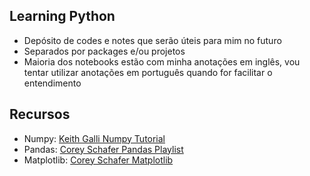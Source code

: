 ## Learning Python
- Depósito de codes e notes que serão úteis para mim no futuro
- Separados por packages e/ou projetos
- Maioria dos notebooks estão com minha anotações em inglês, vou tentar utilizar anotações em português quando for facilitar o entendimento

## Recursos
- Numpy: [Keith Galli Numpy Tutorial](https://www.youtube.com/watch?v=GB9ByFAIAH4)
- Pandas: [Corey Schafer Pandas Playlist](https://www.youtube.com/playlist?list=PL-osiE80TeTsWmV9i9c58mdDCSskIFdDS)
- Matplotlib: [Corey Schafer Matplotlib](https://www.youtube.com/playlist?list=PL-osiE80TeTvipOqomVEeZ1HRrcEvtZB_)


